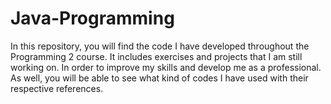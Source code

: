 # Java-Programming
In this repository, you will find the code I have developed throughout the Programming 2 course. It includes exercises and projects that I am still working on. In order to improve my skills and develop me as a professional. As well, you will be able to see what kind of codes I have used with their respective references.
